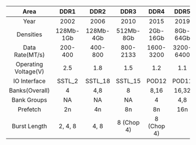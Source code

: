|  Area  |      DDR1      |   DDR2    |      DDR3      |      DDR4      |   DDR5    |  
| :--------: |:-------------:| :---------:| :---------:| :--------: | :-------------:|
| Year | 2002| 2006 | 2010 | 2015 | 2019 |
| Densities | 128Mb-1Gb| 128Mb-4Gb | 512Mb-8Gb | 2Gb-16Gb | 8Gb-64Gb |
| Data Rate(MT/s)  | 200-400 | 400-800 | 800-2133 | 1600-3200 | 3200-6400 |
| Operating Voltage(V)  | 2.5 | 1.8 | 1.5 | 1.2 | 1.1 |
| IO Interface  | SSTL_2 | SSTL_18 | SSTL_15 | POD12 | POD11 |
| Banks(Overall)  | 4 | 4,8 | 8 | 8,16 | 16,32 |
| Bank Groups  | NA | NA | NA | 4 | 4,8 |
| Prefetch  | 2n | 4n | 8n | 8n | 16n |
| Burst Length  | 2, 4, 8 | 4, 8 | 8 (Chop 4) | 8 (Chop 4) |  |